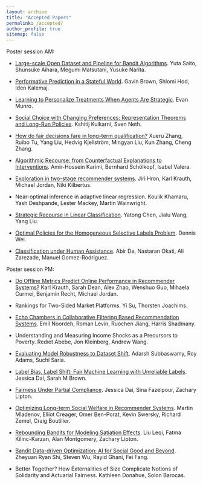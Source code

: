 ```yaml
---
layout: archive
title: "Accepted Papers"
permalink: /accepted/
author_profile: true
sitemap: false
---
```


Poster session AM: 

* [Large-scale Open Dataset and Pipeline for Bandit Algorithms](/assets/pdfs/4.pdf). Yuta Saito, Shunsuke Aihara, Megumi Matsutani, Yusuke Narita.
* [Performative Prediction in a Stateful World](/assets/pdfs/20.pdf). Gavin Brown, Shlomi Hod, Iden Kalemaj.
* [Learning to Personalize Treatments When Agents Are Strategic](https://arxiv.org/abs/2011.06528). Evan Munro.
* [Social Choice with Changing Preferences: Representation Theorems and Long-Run Policies](/assets/pdfs/7.pdf). Kshitij Kulkarni, Sven Neth.
* [How do fair decisions fare in long-term qualification?](/assets/pdfs/8.pdf) Xueru Zhang, Ruibo Tu, Yang Liu, Hedvig Kjellström, Mingyan Liu, Kun Zhang, Cheng Zhang.
* [Algorithmic Recourse: from Counterfactual Explanations to Interventions](https://arxiv.org/abs/2002.06278). Amir-Hossein Karimi, Bernhard Schölkopf, Isabel Valera.
* [Exploration in two-stage recommender systems](https://arxiv.org/abs/2009.08956). Jiri Hron, Karl Krauth, Michael Jordan, Niki Kilbertus.
* Near-optimal inference in adaptive linear regression. Koulik Khamaru, Yash Deshpande, Lester Mackey, Martin Wainwright.
* [Strategic Recourse in Linear Classification](/assets/pdfs/28.pdf). Yatong Chen, Jialu Wang, Yang Liu.


* [Optimal Policies for the Homogeneous Selective Labels Problem](https://arxiv.org/abs/2011.01381). Dennis Wei.
* [Classification under Human Assistance](https://arxiv.org/abs/2006.11845). Abir De, Nastaran Okati, Ali Zarezade, Manuel Gomez-Rodriguez.


Poster session PM: 
* [Do Offline Metrics Predict Online Performance in Recommender Systems?](/assets/pdfs/12.pdf) Karl Krauth, Sarah Dean, Alex Zhao, Wenshuo Guo, Mihaela Curmei, Benjamin Recht, Michael Jordan.
* Rankings for Two-Sided Market Platforms. Yi Su, Thorsten Joachims.
* [Echo Chambers in Collaborative Filtering Based Recommendation Systems](/assets/pdfs/27.pdf). Emil Noordeh, Roman Levin, Ruochen Jiang, Harris Shadmany.

* Understanding and Measuring Income Shocks as a Precursors to Poverty. Rediet Abebe, Jon Kleinberg, Andrew Wang.
* [Evaluating Model Robustness to Dataset Shift](https://arxiv.org/abs/2010.15100). Adarsh Subbaswamy, Roy Adams, Suchi Saria.
* [Label Bias, Label Shift: Fair Machine Learning with Unreliable Labels](/assets/pdfs/29.pdf). Jessica Dai, Sarah M Brown.
* [Fairness Under Partial Compliance](https://arxiv.org/abs/2011.03654). Jessica Dai, Sina Fazelpour, Zachary  Lipton.
* [Optimizing Long-term Social Welfare in Recommender Systems](https://arxiv.org/abs/2008.00104). Martin Mladenov, Elliot Creager, Omer Ben-Porat, Kevin Swersky, Richard Zemel, Craig Boutilier.
* [Rebounding Bandits for Modeling Satiation Effects](http://arxiv.org/abs/2011.06741). Liu Leqi, Fatma Kilinc-Karzan, Alan Montgomery, Zachary  Lipton.
* [Bandit Data-driven Optimization: AI for Social Good and Beyond](https://arxiv.org/abs/2008.11707). Zheyuan Ryan Shi, Steven Wu, Rayid Ghani, Fei Fang.
* Better Together? How Externalities of Size Complicate Notions of Solidarity and Actuarial Fairness. Kathleen Donahue, Solon Barocas.

